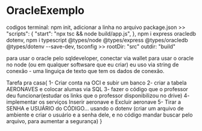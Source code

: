 # OracleExemplo
codigos terminal: 
npm init,
adicionar a linha no arquivo package.json >> 
"scripts": {
    "start": "npx tsc && node build/app.js",
  },
npm i express oracledb dotenv,
npm i typescript @types/node @types/express @types/oracledb @types/dotenv --save-dev,
tsconfig >> rootDir: "src" outdir: "build"

para usar o oracle pelo sqldeveloper, conectar via wallet
para usar o oracle no node (ou em qualquer softwsare que eu criar) eu uso via string de conexão - uma linguiça de texto que tem os dados de conexão.



Tarefa pra casa{
  1- Criar conta na OCI e subir um banco
  2- criar a tabela AERONAVES  e colocar alumas via SQL
  3- fazer o código que o professor deu funcionar(estudar os links que o professor disponibilizou no drive)
  4- implementar os serviços Inserir aeronave e Excluir aeronave
  5- Tirar a SENHA e USUÁRIO do CÓDIGO... usando o dotenv (criar um arquivo de ambiente e criar o usuário e a senha dele, e no código mandar buscar pelo arquivo, para aumentar a segurança)
}